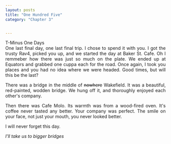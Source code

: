 ```yaml
---
layout: posts
title: "One Hundred Five"
category: "Chapter 3"


---
```

<style>
body {
text-align: justify}
</style>

T-Minus One Days
<br>
One last final day, one last final trip. I chose to spend it with you. I got the trusty Rav4, picked you up, and we started the day at Baker St. Cafe. Oh I remmeber how there was just so much on the plate. We ended up at Equators and grabbed one cuppa each for the road. Once again, I took you places and you had no idea where we were headed. Good times, but will this be the last?

There was a bridge in the middle of ~~nowhere~~ Wakefield. It was a beautiful, red-painted, wodden bridge. We hung off it, and thoroughly enjoyed each other's company. 

Then there was Cafe Molo. Its warmth was from a wood-fired oven. It's coffee never tasted any better. Your company was perfect. The smile on your face, not just your mouth, you never looked better. 

I will never forget this day.

*I'll take us to bigger bridges*